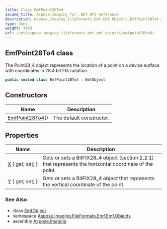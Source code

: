 ```yaml
---
title: Class EmfPoint28To4
second_title: Aspose.Imaging for .NET API Reference
description: Aspose.Imaging.FileFormats.Emf.Emf.Objects.EmfPoint28To4 class. The Point28_4 object represents the location of a point on a device surface with coordinates in 28.4 bit FIX notation
type: docs
weight: 3180
url: /net/aspose.imaging.fileformats.emf.emf.objects/emfpoint28to4/
---
```

## EmfPoint28To4 class

The Point28_4 object represents the location of a point on a device surface with coordinates in 28.4 bit FIX notation.

```csharp
public sealed class EmfPoint28To4 : EmfObject
```

## Constructors

| Name | Description |
| --- | --- |
| [EmfPoint28To4](emfpoint28to4/)() | The default constructor. |

## Properties

| Name | Description |
| --- | --- |
| [X](../../aspose.imaging.fileformats.emf.emf.objects/emfpoint28to4/x/) { get; set; } | Gets or sets a BitFIX28_4 object (section 2.2.1) that represents the horizontal coordinate of the point. |
| [Y](../../aspose.imaging.fileformats.emf.emf.objects/emfpoint28to4/y/) { get; set; } | Gets or sets a BitFIX28_4 object that represents the vertical coordinate of the point. |

### See Also

* class [EmfObject](../emfobject/)
* namespace [Aspose.Imaging.FileFormats.Emf.Emf.Objects](../../aspose.imaging.fileformats.emf.emf.objects/)
* assembly [Aspose.Imaging](../../)


